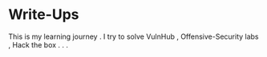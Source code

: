 # Write-Ups
This is my learning journey . I try to solve VulnHub , Offensive-Security labs , Hack the box  . . .
